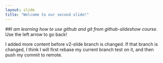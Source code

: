 ```yaml
---
layout: slide
title: "Welcome to our second slide!"
---
```

##*I am learning how to use github and git from github-slideshow course.*
Use the left arrow to go back!

I added more content before v2-slide branch is changed. If that branch is changed, I think I will first rebase my current branch test on it, and then push my commit to remote.

